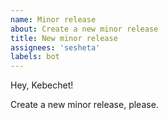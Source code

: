 ```yaml
---
name: Minor release
about: Create a new minor release
title: New minor release
assignees: 'sesheta'
labels: bot
---
```


Hey, Kebechet!

Create a new minor release, please.
